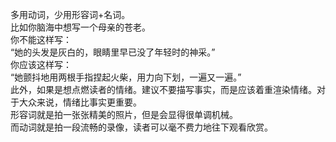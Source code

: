 多用动词，少用形容词+名词。  
比如你脑海中想写一个母亲的苍老。  
你不能这样写：   
“她的头发是灰白的，眼睛里早已没了年轻时的神采。”   
你应该这样写：   
“她颤抖地用两根手指捏起火柴，用力向下划，一遍又一遍。”   
此外，如果是想点燃读者的情绪。建议不要描写事实，而是应该着重渲染情绪。对于大众来说，情绪比事实更重要。  
形容词就是拍一张张精美的照片，但是会显得很单调机械。   
而动词就是拍一段流畅的录像，读者可以毫不费力地往下观看欣赏。